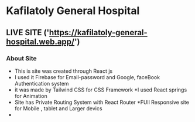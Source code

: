 # Kafilatoly General Hospital

## LIVE SITE ('https://kafilatoly-general-hospital.web.app/')

### About Site

* This is site was created through React js
* I used it Firebase for Email-password and Google, faceBook Authentication system
* it was made by Tailwind CSS for CSS Framework
*I used React springs for Animation
* Site has Private Routing System with React Router
*FUll Responsive site for Mobile , tablet and Larger devics
*